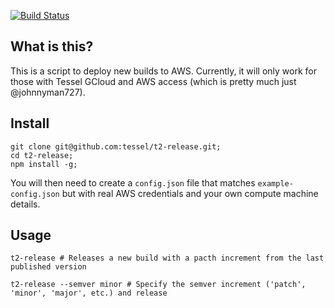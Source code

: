 [![Build Status](https://travis-ci.org/tessel/t2-release.svg?branch=master)](https://travis-ci.org/tessel/t2-release)

## What is this?
This is a script to deploy new builds to AWS. Currently, it will only work for those with Tessel GCloud and AWS access (which is pretty much just @johnnyman727).

## Install

```
git clone git@github.com:tessel/t2-release.git;
cd t2-release;
npm install -g;
```
You will then need to create a `config.json` file that matches `example-config.json` but with real AWS credentials and your own compute machine details.

## Usage
```
t2-release # Releases a new build with a pacth increment from the last published version

t2-release --semver minor # Specify the semver increment ('patch', 'minor', 'major', etc.) and release
```
